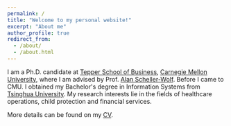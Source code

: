 ```yaml
---
permalink: /
title: "Welcome to my personal website!"
excerpt: "About me"
author_profile: true
redirect_from: 
  - /about/
  - /about.html
---
```


I am a Ph.D. candidate at [Tepper School of Business](https://www.cmu.edu/tepper/), [Carnegie Mellon University](https://www.cmu.edu/), where I am advised by Prof. [Alan Scheller-Wolf](https://www.cmu.edu/tepper/faculty-and-research/faculty-by-area/profiles/scheller-wolf-alan.html). Before I came to CMU. I obtained my Bachelor's degree in Information Systems from [Tsinghua University](https://www.tsinghua.edu.cn/en/index.htm). 
My research interests lie in the fields of healthcare operations, child protection and financial services. 

More details can be found on my [CV](../files/Tang_Yanhan_202305_F1.pdf).
